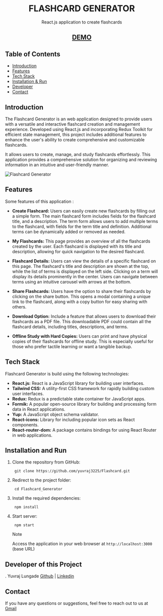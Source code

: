 <h1 align="center"> 
FLASHCARD GENERATOR
</h1>
<p align="center">React.js application to create flashcards</p>


<h2 align='center'>
<a href='' target="_blank">DEMO</a>
</h2>


## Table of Contents

- [Introduction ](#introduction)
- [Features ](#features)
- [Tech Stack ](#tech-stack)
- [Installation & Run](#installation-and-run)
- [Developer ](#Developer-of-this-Project)
- [Contact ](#contact)



## Introduction
The Flashcard Generator is an  web application designed to provide users with a versatile and interactive flashcard creation and management experience. Developed using React.js and incorporating Redux Toolkit for efficient state management, this project includes additional features to enhance the user's ability to create comprehensive and customizable flashcards.

It allows users to create, manage, and study flashcards effortlessly. This application provides a comprehensive solution for organizing and reviewing information in an intuitive and user-friendly manner.

![Flashcard Generator](https://github.com/yuvraj3225/Flashcard.git)

## Features
Some features of this application :
- **Create Flashcard:** Users can easily create new flashcards by filling out a simple form. The main flashcard form includes fields for the flashcard title, and a description. The term form allows users to add multiple terms to the flashcard, with fields for the term title and definition. Additional terms can be dynamically added or removed as needed.

- **My Flashcards:** This page provides an overview of all the flashcards created by the user. Each flashcard is displayed with its title and description, allowing for quick navigation to the desired flashcard.

- **Flashcard Details:** Users can view the details of a specific flashcard on this page. The flashcard's title and description are shown at the top, while the list of terms is displayed on the left side. Clicking on a term will display its details prominently in the center. Users can navigate between terms using an intuitive carousel with arrows at the bottom.

- **Share Flashcards:** Users have the option to share their flashcards by clicking on the share button. This opens a modal containing a unique link to the flashcard, along with a copy button for easy sharing with others.

- **Download Option:** Include a feature that allows users to download their flashcards as a PDF file. This downloadable PDF could contain all the flashcard details, including titles, descriptions, and terms.

- **Offline Study with Hard Copies:** Users can print and have physical copies of their flashcards for offline study. This is especially useful for those who prefer tactile learning or want a tangible backup.


## Tech Stack
Flashcard Generator is build using the following technologies:

- **React.js:** React is a JavaScript library for building user interfaces.
- **Tailwind CSS:** A utility-first CSS framework for rapidly building custom user interfaces. 
- **Redux:** Redux is a predictable state container for JavaScript apps.
- **Formik:**  A popular open-source library for building and processing form data in React applications.
- **Yup:**  A JavaScript object schema validator.
- **React-icons:** Library for including popular icon sets as React components.
- **React-router-dom:** A package contains bindings for using React Router in web applications.



## Installation and Run
1. Clone the repository from GitHub:
    ```
     git clone https://github.com/yuvraj3225/Flashcard.git
    ```
2. Redirect to the project folder:
    ```
     cd Flashcard_Generator
    ```
3. Install the required dependencies:
    ```
     npm install
    ```

4. Start server:
    ```
     npm start
    ```
    > [!NOTE]
    > Access the  application in your web browser at `http://localhost:3000` (base URL)






 ## Developer of this Project
 . Yuvraj Lungade <a href='https://github.com/yuvraj3225' target="_blank">Github</a> | <a href='www.linkedin.com/in/yuvraj-lungade-802151241' target="_blank">Linkedin</a> 


## Contact
If you have any questions or suggestions, feel free to reach out to us at [Gmail](yuvrajlungade3774@gmail.com)





